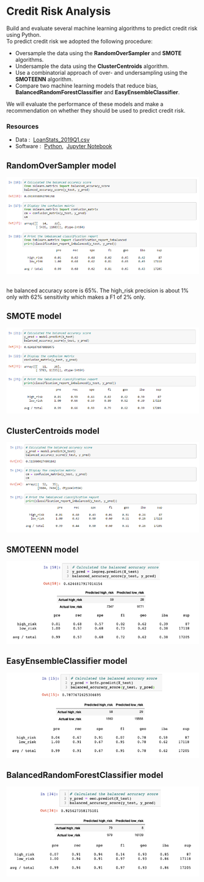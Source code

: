 # Credit Risk Analysis
Build and evaluate several machine learning algorithms to predict credit risk using Python. <br/> 
To predict credit risk we adopted the following procedure:  <br/>

- Oversample the data using the **RandomOverSampler** and **SMOTE** algorithms.
- Undersample the data using the **ClusterCentroids** algorithm.
- Use a combinatorial approach of over- and undersampling using the **SMOTEENN** algorithm.
- Compare two machine learning models that reduce bias, **BalancedRandomForestClassifier** and **EasyEnsembleClassifier**.

We will evaluate the performance of these models and make a recommendation on whether they should be used to predict credit risk.

### Resources
- Data :&nbsp; [LoanStats_2019Q1.csv](https://drive.google.com/file/d/16AEhrStndfbLWY55DunnV-BdZXBaCuNI/view?usp=sharing)
- Software :&nbsp; [Python](https://www.python.org/downloads/),&nbsp; [Jupyter Notebook](https://www.anaconda.com/products/distribution)

## RandomOverSampler model

![01.png](Images/01.png)

<br/>
he balanced accuracy score is 65%. The high_risk precision is about 1% only with 62% sensitivity which makes a F1 of 2% only.

## SMOTE model

![02.png](Images/02.png)


## ClusterCentroids model

![03.png](Images/03.png)


## SMOTEENN model

![04.png](Images/04.png)


## EasyEnsembleClassifier model

![05.png](Images/05.png)


## BalancedRandomForestClassifier model

![06.png](Images/06.png)
